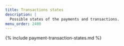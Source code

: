 ```yaml
---
title: Transactions states
description: |
  Possible states of the payments and transactions.
menu_order: 2400
---
```


{% include payment-transaction-states.md %}
